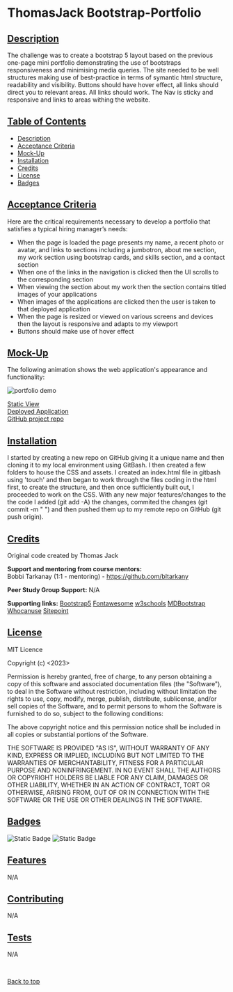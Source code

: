 # ThomasJack Bootstrap-Portfolio

## [Description](#description)

The challenge was to create a bootstrap 5 layout based on the previous one-page mini portfolio demonstrating the use of bootstraps responsiveness and minimising media queries. The site needed to be well structures making use of best-practice in terms of symantic html structure, readability and visibility. Buttons should have hover effect, all links should direct you to relevant areas. All links should work. The Nav is sticky and responsive and links to areas withing the website. 

## [Table of Contents](#table-of-contents)

* [Description](#descrition)
* [Acceptance Criteria](#acceptance-criteria)
* [Mock-Up](#mock-up)
* [Installation](#installation)
* [Credits](#credits)
* [License](#license)
* [Badges](#badges)

## [Acceptance Criteria](#acceptance-criteria)

Here are the critical requirements necessary to develop a portfolio that satisfies a typical hiring manager’s needs:

* When the page is loaded the page presents my name, a recent photo or avatar, and links to sections including a jumbotron, about me section, my work section using bootstrap cards, and skills section, and a contact section
* When one of the links in the navigation is clicked then the UI scrolls to the corresponding section
* When viewing the section about my work then the section contains titled images of your applications
* When images of the applications are clicked then the user is taken to that deployed application
* When the page is resized or viewed on various screens and devices then the layout is responsive and adapts to my viewport
* Buttons should make use of hover effect

## [Mock-Up](#mock-up)

The following animation shows the web application's appearance and functionality:

![portfolio demo](./assets/images/1pagegif.gif)

[Static View](./assets/images/screenshot.png)
<br>
[Deployed Application](https://quikstart86.github.io/ThomasJack-portfolio/)
<br>
[GitHub project repo](https://github.com/quikstart86/ThomasJack-portfolio)

## [Installation](#installation)

I started by creating a new repo on GitHub giving it a unique name and then cloning it to my local environment using GitBash. I then created a few folders to house the CSS and assets. I created an index.html file in gitbash using 'touch' and then began to work through the files coding in the html first, to create the structure, and then once sufficiently built out, I proceeded to work on the CSS. With any new major features/changes to the the code I added (git add -A) the changes, commited the changes (git commit -m " ") and then pushed them up to my remote repo on GitHub (git push origin).

## [Credits](#credits)

Original code created by Thomas Jack

**Support and mentoring from course mentors:**
<br>Bobbi Tarkanay (1:1 - mentoring) - https://github.com/bltarkany

**Peer Study Group Support:**
N/A

**Supporting links:**
[Bootstrap5](https://getbootstrap.com/docs/5.3/getting-started/introduction/)
[Fontawesome](https://fontawesome.com/icons)
[w3schools](https://www.w3schools.com/bootstrap5/)
[MDBootstrap](https://mdbootstrap.com/docs/standard/components/cards/)
[Whocanuse](https://www.whocanuse.com/?bg=2f4f4f&fg=ffffff&fs=16&fw=)
[Sitepoint](https://www.sitepoint.com/bootstrap-card-component-introduction/#:~:text=Controlling%20Bootstrap%20Card%20Component%20Width%20and%20Height&text=Normally%2C%20the%20height%20of%20the,h%2D200%22%3E%20)




## [License](#license)

MIT Licence

Copyright (c) <2023> <Thomas Jack>

Permission is hereby granted, free of charge, to any person obtaining a copy
of this software and associated documentation files (the "Software"), to deal
in the Software without restriction, including without limitation the rights
to use, copy, modify, merge, publish, distribute, sublicense, and/or sell
copies of the Software, and to permit persons to whom the Software is
furnished to do so, subject to the following conditions:

The above copyright notice and this permission notice shall be included in all
copies or substantial portions of the Software.

THE SOFTWARE IS PROVIDED "AS IS", WITHOUT WARRANTY OF ANY KIND, EXPRESS OR IMPLIED, INCLUDING BUT NOT LIMITED TO THE WARRANTIES OF MERCHANTABILITY, FITNESS FOR A PARTICULAR PURPOSE AND NONINFRINGEMENT. IN NO EVENT SHALL THE AUTHORS OR COPYRIGHT HOLDERS BE LIABLE FOR ANY CLAIM, DAMAGES OR OTHER LIABILITY, WHETHER IN AN ACTION OF CONTRACT, TORT OR OTHERWISE, ARISING FROM, OUT OF OR IN CONNECTION WITH THE SOFTWARE OR THE USE OR OTHER DEALINGS IN THE SOFTWARE.

## [Badges](#badges)

![Static Badge](https://img.shields.io/badge/HTML_30%25-blue)
![Static Badge](https://img.shields.io/badge/CSS_70%25-Green)



## [Features](#features)

N/A

## [Contributing](#contributing)

N/A

## [Tests](#tests)

N/A

<br>

[Back to top](#top)

